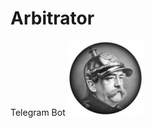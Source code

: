 # Arbitrator
Telegram Bot
<img src="ToilettenArbitrator\Resourses\HelmutShlosser.png" alt="Helmut Schlosser" width="120" height="120">
